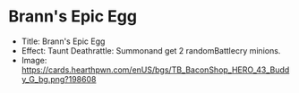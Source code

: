# Brann's Epic Egg
- Title:  Brann's Epic Egg
- Effect:  Taunt Deathrattle: Summonand get 2 randomBattlecry minions.
- Image:  https://cards.hearthpwn.com/enUS/bgs/TB_BaconShop_HERO_43_Buddy_G_bg.png?198608
